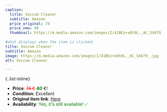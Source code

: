 ```yaml
---
caption:
  title: Vaccum Cleaner
  subtitle: Amazon
  price_original: 74
  price_new: 40
  thumbnail: https://m.media-amazon.com/images/I/41BEz+xQt0L._AC_SX679_.jpg
  
#what displays when the item is clicked:
title: Vaccum Cleaner
subtitle: Amazon
image: https://m.media-amazon.com/images/I/41BEz+xQt0L._AC_SX679_.jpg
alt: Vaccum Cleaner

---
```

{:.list-inline} 
- **Price**: <span style="color:red"><del>74 €</del></span> <span style="color:green">**40**</span> €!
- **Condition**: Excellent
- **Original item link**: [Here](https://www.amazon.de/dp/B018MA2NRC?psc=1&ref=ppx_yo2ov_dt_b_product_details)
- **Availability**: <span style='color:green'>Yes, it's still available! ✅</span>
